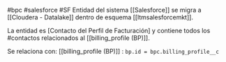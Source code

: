 #bpc #salesforce #SF 
Entidad del sistema [[Salesforce]]  se migra a [[Cloudera - Datalake]] dentro de esquema [[ltmsalesforcemkt]].

La entidad es [Contacto del Perfil de Facturación] y contiene todos los #contactos relacionados al [[billing_profile (BP)]].

Se relaciona con:
	[[billing_profile (BP)]] : `bp.id = bpc.billing_profile__c` 